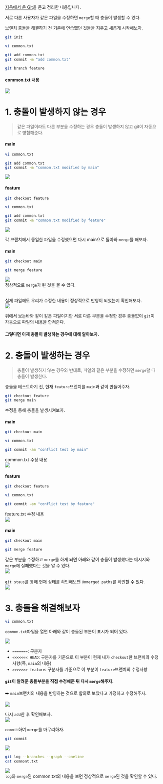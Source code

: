 [지옥에서 온 Git](https://www.inflearn.com/course/lecture?courseSlug=%EC%A7%80%EC%98%A5%EC%97%90%EC%84%9C-%EC%98%A8-git&unitId=11599)을 듣고 정리한 내용입니다.

서로 다른 사용자가 같은 파일을 수정하면 `merge`할 때 충돌이 발생할 수 있다.

브랜치 충돌을 해결하기 전 기존에 연습했던 것들을 지우고 새롭게 시작해보자.
```bash
git init

vi common.txt

git add common.txt
git commit -m "add common.txt"

git branch feature
```
#### common.txt 내용
![](img/5/1.png)

# 1. 충돌이 발생하지 않는 경우
> 같은 파일이라도 다른 부분을 수정하는 경우 충돌이 발생하지 않고 git이 자동으로 병합해준다.

#### main
```bash
vi common.txt

git add common.txt
git commit -m "common.txt modified by main"
```
![](img/5/2.png)

#### feature
```bash
git checkout feature

vi common.txt

git add common.txt
git commit -m "common.txt modified by feature"
```
![](img/5/3.png)

각 브랜치에서 동일한 파일을 수정했으면 다시 main으로 돌아와 `merge`를 해보자.

#### main
```bash
git checkout main

git merge feature
```
![](img/5/4.png)<br/>
정상적으로 `merge`가 된 것을 볼 수 있다.<br/><br/>

실제 파일에도 우리가 수정한 내용이 정상적으로 반영이 되었는지 확인해보자.<br/>
![](img/5/5.png)<br/>

위에서 보는바와 같이 같은 파일이지만 서로 다른 부분을 수정한 경우 충돌없이 `git`이 자동으로 파일의 내용을 합쳐준다.
<br/>
#### 그렇다면 이제 충돌이 발생하는 경우에 대해 알아보자.

# 2. 충돌이 발생하는 경우
> 충돌이 발생하지 않는 경우와 반대로, 파일의 같은 부분을 수정하면 `merge`할 때 충돌이 발생한다.

충돌을 테스트하기 전, 현재 `feature`브랜치를 `main`과 같이 만들어주자.
```bash
git checkout feature
git merge main
```

수정을 통해 충돌을 발생시켜보자.<br/>
#### main
```bash
git checkout main

vi common.txt

git commit -am "conflict test by main"
```
common.txt 수정 내용<br/>
![](img/5/6.png)

#### feature
```bash
git checkout feature

vi common.txt

git commit -am "conflict test by feature"
```
feature.txt 수정 내용<br/>
![](img/5/7.png)

#### main
```bash
git checkout main

git merge feature
```
같은 부분을 수정하고 `merge`를 하게 되면 아래와 같이 충돌이 발생했다는 메시지와 `merge`에 실패했다는 것을 알 수 있다.<br/>
![](img/5/8.png)<br/><br/>
`git staus`를 통해 현재 상태를 확인해보면 `Unmerged paths`를 확인할 수 있다. <br/>
![](img/5/9.png)<br/>


# 3. 충돌을 해결해보자
```bash
vi common.txt
```
`common.txt`파일을 열면 아래와 같이 충돌된 부분이 표시가 되어 있다.<br/>

![](img/5/10.png)<br/>
- `=======`: 구분자 
- `<<<<<<< HEAD`: 구분자를 기준으로 이 부분이 현재 내가 `checkout`한 브랜치의 수정사항(즉, `main`의 내용)
- `>>>>>>> feature`: 구분자를 기준으로 이 부분이 `feature`브랜치의 수정사항

#### `git`이 알려준 충돌부분을 직접 수정해준 뒤 다시 `merge`해주자.
➡️ `main`브랜치의 내용을 반영하는 것으로 합의로 보았다고 가정하고 수정해주자.<br/>

![](img/5/11.png)<br/>

다시 `add`한 후 확인해보자.<br/>
![](img/5/12.png)<br/>

`commit`하여 `merge`를 마무리하자.
```bash
git commit
```
![](img/5/13.png)<br/>
```bash
git log --branches --graph --oneline
cat commont.txt
```
![](img/5/14.png)<br/>
`log`와 `merge`된 common.txt의 내용을 보면 정상적으로 `merge`된 것을 확인할 수 있다.
